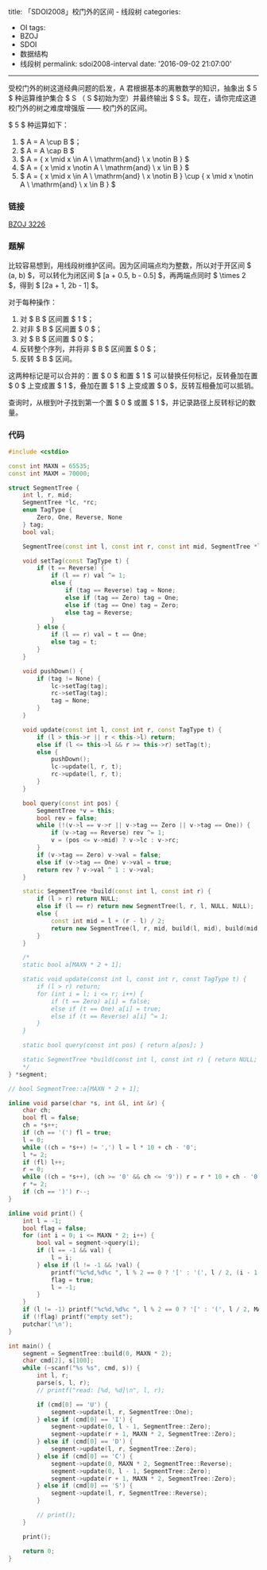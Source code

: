 title: 「SDOI2008」校门外的区间 - 线段树
categories:
  - OI
tags:
  - BZOJ
  - SDOI
  - 数据结构
  - 线段树
permalink: sdoi2008-interval
date: '2016-09-02 21:07:00'
---

受校门外的树这道经典问题的启发，A 君根据基本的离散数学的知识，抽象出 $ 5 $ 种运算维护集合 $ S $（$ S $初始为空）并最终输出 $ S $。现在，请你完成这道校门外的树之难度增强版 —— 校门外的区间。

$ 5 $ 种运算如下：

1. $ A = A \cup B $；
2. $ A = A \cap B $
3. $ A = \{ x \mid x \in A \ \mathrm{and} \ x \notin B \} $
4. $ A = \{ x \mid x \notin A \ \mathrm{and} \ x \in B \} $
5. $ A = \{ x \mid x \in A \ \mathrm{and} \ x \notin B \} \cup \{ x \mid x \notin A \ \mathrm{and} \ x \in B \} $

<!-- more -->

### 链接

[BZOJ 3226](http://www.lydsy.com/JudgeOnline/problem.php?id=3226)

### 题解

比较容易想到，用线段树维护区间。因为区间端点均为整数，所以对于开区间 $ (a, b) $，可以转化为闭区间 $ [a + 0.5, b - 0.5] $，再两端点同时 $ \times 2 $，得到 $ [2a + 1, 2b - 1] $。

对于每种操作：

1. 对 $ B $ 区间置 $ 1 $；
2. 对非 $ B $ 区间置 $ 0 $；
3. 对 $ B $ 区间置 $ 0 $；
4. 反转整个序列，并将非 $ B $ 区间置 $ 0 $；
5. 反转 $ B $ 区间。

这两种标记是可以合并的：置 $ 0 $ 和置 $ 1 $ 可以替换任何标记，反转叠加在置 $ 0 $ 上变成置 $ 1 $，叠加在置 $ 1 $ 上变成置 $ 0 $，反转互相叠加可以抵销。

查询时，从根到叶子找到第一个置 $ 0 $ 或置 $ 1 $，并记录路径上反转标记的数量。

### 代码

```cpp
#include <cstdio>

const int MAXN = 65535;
const int MAXM = 70000;

struct SegmentTree {
    int l, r, mid;
    SegmentTree *lc, *rc;
    enum TagType {
        Zero, One, Reverse, None
    } tag;
    bool val;

    SegmentTree(const int l, const int r, const int mid, SegmentTree *lc, SegmentTree *rc) : l(l), r(r), mid(mid), lc(lc), rc(rc), tag(None), val(false) {}

    void setTag(const TagType t) {
        if (t == Reverse) {
            if (l == r) val ^= 1;
            else {
                if (tag == Reverse) tag = None;
                else if (tag == Zero) tag = One;
                else if (tag == One) tag = Zero;
                else tag = Reverse;
            }
        } else {
            if (l == r) val = t == One;
            else tag = t;
        }
    }

    void pushDown() {
        if (tag != None) {
            lc->setTag(tag);
            rc->setTag(tag);
            tag = None;
        }
    }

    void update(const int l, const int r, const TagType t) {
        if (l > this->r || r < this->l) return;
        else if (l <= this->l && r >= this->r) setTag(t);
        else {
            pushDown();
            lc->update(l, r, t);
            rc->update(l, r, t);
        }
    }

    bool query(const int pos) {
        SegmentTree *v = this;
        bool rev = false;
        while (!(v->l == v->r || v->tag == Zero || v->tag == One)) {
            if (v->tag == Reverse) rev ^= 1;
            v = (pos <= v->mid) ? v->lc : v->rc;
        }
        if (v->tag == Zero) v->val = false;
        else if (v->tag == One) v->val = true;
        return rev ? v->val ^ 1 : v->val;
    }

    static SegmentTree *build(const int l, const int r) {
        if (l > r) return NULL;
        else if (l == r) return new SegmentTree(l, r, l, NULL, NULL);
        else {
            const int mid = l + (r - l) / 2;
            return new SegmentTree(l, r, mid, build(l, mid), build(mid + 1, r));
        }
    }

    /*
    static bool a[MAXN * 2 + 1];

    static void update(const int l, const int r, const TagType t) {
        if (l > r) return;
        for (int i = l; i <= r; i++) {
            if (t == Zero) a[i] = false;
            else if (t == One) a[i] = true;
            else if (t == Reverse) a[i] ^= 1;
        }
    }

    static bool query(const int pos) { return a[pos]; }

    static SegmentTree *build(const int l, const int r) { return NULL; }
    */
} *segment;

// bool SegmentTree::a[MAXN * 2 + 1];

inline void parse(char *s, int &l, int &r) {
    char ch;
    bool fl = false;
    ch = *s++;
    if (ch == '(') fl = true;
    l = 0;
    while ((ch = *s++) != ',') l = l * 10 + ch - '0';
    l *= 2;
    if (fl) l++;
    r = 0;
    while ((ch = *s++), (ch >= '0' && ch <= '9')) r = r * 10 + ch - '0';
    r *= 2;
    if (ch == ')') r--;
}

inline void print() {
    int l = -1;
    bool flag = false;
    for (int i = 0; i <= MAXN * 2; i++) {
        bool val = segment->query(i);
        if (l == -1 && val) {
            l = i;
        } else if (l != -1 && !val) {
            printf("%c%d,%d%c ", l % 2 == 0 ? '[' : '(', l / 2, (i - 1 + 1) / 2, (i - 1) % 2 == 0 ? ']' : ')');
            flag = true;
            l = -1;
        }
    }
    if (l != -1) printf("%c%d,%d%c ", l % 2 == 0 ? '[' : '(', l / 2, MAXN, ']'), flag = true;
    if (!flag) printf("empty set");
    putchar('\n');
}

int main() {
    segment = SegmentTree::build(0, MAXN * 2);
    char cmd[2], s[100];
    while (~scanf("%s %s", cmd, s)) {
        int l, r;
        parse(s, l, r);
        // printf("read: [%d, %d]\n", l, r);

        if (cmd[0] == 'U') {
            segment->update(l, r, SegmentTree::One);
        } else if (cmd[0] == 'I') {
            segment->update(0, l - 1, SegmentTree::Zero);
            segment->update(r + 1, MAXN * 2, SegmentTree::Zero);
        } else if (cmd[0] == 'D') {
            segment->update(l, r, SegmentTree::Zero);
        } else if (cmd[0] == 'C') {
            segment->update(0, MAXN * 2, SegmentTree::Reverse);
            segment->update(0, l - 1, SegmentTree::Zero);
            segment->update(r + 1, MAXN * 2, SegmentTree::Zero);
        } else if (cmd[0] == 'S') {
            segment->update(l, r, SegmentTree::Reverse);
        }

        // print();
    }

    print();

    return 0;
}
```